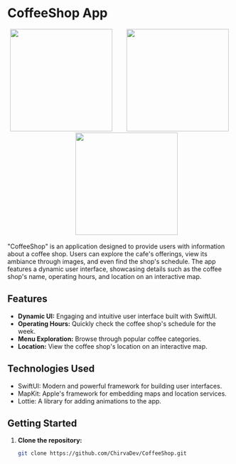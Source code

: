  # CoffeeShop App

<p align="center">
<img src="https://github.com/ChirvaDev/ChirvaDev/assets/128970923/1af607d5-8358-497a-b171-7202c7667e10.png" width="230" >&nbsp;&nbsp;&nbsp;&nbsp;&nbsp;&nbsp;&nbsp;&nbsp;<img src="https://github.com/ChirvaDev/ChirvaDev/assets/128970923/161fec96-ca88-49b5-bf9e-fc3dde533d06.png" width="230">&nbsp;&nbsp;&nbsp;&nbsp;&nbsp;&nbsp;&nbsp;&nbsp;<img src="https://github.com/ChirvaDev/ChirvaDev/assets/128970923/28675ea2-6235-4882-b5e4-61098c440823.gif" width="230" >
</p>

 "CoffeeShop" is an application designed to provide users with information about a coffee shop. Users can explore the cafe's offerings, view its ambiance through images, and even find the shop's schedule. The app features a dynamic user interface, showcasing details such as the coffee shop's name, operating hours, and location on an interactive map.

## Features

- **Dynamic UI:** Engaging and intuitive user interface built with SwiftUI.
- **Operating Hours:** Quickly check the coffee shop's schedule for the week.
- **Menu Exploration:** Browse through popular coffee categories.
- **Location:** View the coffee shop's location on an interactive map.

## Technologies Used

- SwiftUI: Modern and powerful framework for building user interfaces.
- MapKit: Apple's framework for embedding maps and location services.
- Lottie: A library for adding animations to the app.

## Getting Started

1. **Clone the repository:**
   ```bash
   git clone https://github.com/ChirvaDev/CoffeeShop.git

